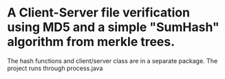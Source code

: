 # A Client-Server file verification using MD5 and a simple "SumHash" algorithm from merkle trees. 

The hash functions and client/server class are in a separate package.
The project runs through process.java
